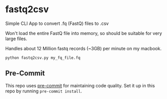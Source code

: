 # fastq2csv
Simple CLI App to convert .fq (FastQ) files to .csv 

Won't load the entire FastQ file into memory, so should be suitable for very large files.

Handles about 12 Million fastq records (~3GB) per minute on my macbook.

```console
python fastq2csv.py my_fq_file.fq
```

## Pre-Commit

This repo uses [pre-commit](https://pre-commit.com/) for maintaining code quality. Set it up in this repo by running
`pre-commit install`.
